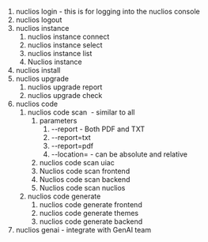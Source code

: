1. nuclios login - this is for logging into the nuclios console 
2. nuclios logout
3. nuclios instance
	1. nuclios instance connect
	2. nuclios instance select
	3. nuclios instance list
	4. Nuclios instance
4. nuclios install
5. nuclios upgrade
	1. nuclios upgrade report
	2. nuclios upgrade check
6. nuclios code
	1. nuclios code scan  - similar to all 
		1. parameters
			1. --report - Both PDF and TXT
			2. --report=txt
			3. --report=pdf
			4. --location=<path> - can be absolute and relative
		2. nuclios code scan uiac
		3. Nuclios code scan frontend
		4. Nuclios code scan backend
		5. Nuclios code scan nuclios
	2. nuclios code generate 
		1. nuclios code generate frontend
		2. nuclios code generate themes
		3. nuclios code generate backend
7. nuclios genai - integrate with GenAI team